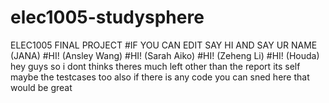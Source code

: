 # elec1005-studysphere
ELEC1005 FINAL PROJECT 
#IF YOU CAN EDIT SAY HI AND SAY UR NAME (JANA)
#HI! (Ansley Wang)
#HI! (Sarah Aiko)
#HI! (Zeheng Li)
#HI! (Houda)
hey guys so i dont thinks theres much left other than the report its self 
maybe the testcases too 
also if there is any code you can sned here that would be great 
